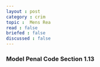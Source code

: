 ```yaml
---
layout : post
category : crim
topic :  Mens Rea
read : false
briefed : false
discussed : false
---
```


### Model Penal Code Section 1.13
